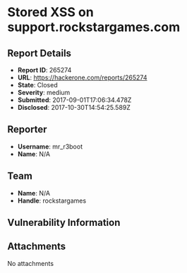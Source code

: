# Stored XSS on support.rockstargames.com

## Report Details
- **Report ID**: 265274
- **URL**: https://hackerone.com/reports/265274
- **State**: Closed
- **Severity**: medium
- **Submitted**: 2017-09-01T17:06:34.478Z
- **Disclosed**: 2017-10-30T14:54:25.589Z

## Reporter
- **Username**: mr_r3boot
- **Name**: N/A

## Team
- **Name**: N/A
- **Handle**: rockstargames

## Vulnerability Information


## Attachments
No attachments

